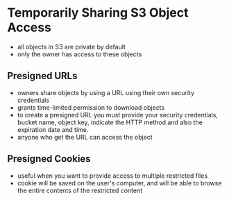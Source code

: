 # Temporarily Sharing S3 Object Access

- all objects in S3 are private by default
- only the owner has access to these objects

## Presigned URLs

- owners share objects by using a URL using their own security credentials
- grants time-limited permission to download objects
- to create a presigned URL you must provide your security credentials, bucket name, object key, 
indicate the HTTP method and also the expiration date and time.
- anyone who get the URL can access the object

## Presigned Cookies

- useful when you want to provide access to multiple restricted files
- cookie will be saved on the user's computer, and will be able to browse the entire contents of the restricted content